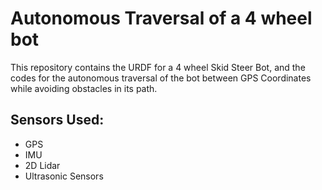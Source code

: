 # Autonomous Traversal of a 4 wheel bot
This repository contains the URDF for a 4 wheel Skid Steer Bot, and the codes for the autonomous traversal of the bot between GPS Coordinates while avoiding obstacles in its path.

## Sensors Used:
* GPS
* IMU
* 2D Lidar
* Ultrasonic Sensors
